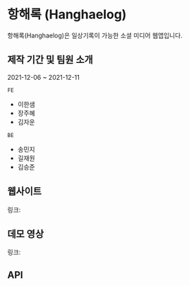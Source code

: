 # 항해록 (Hanghaelog)
항해록(Hanghaelog)은 일상기록이 가능한 소셜 미디어 웹앱입니다.

## 제작 기간 및 팀원 소개
2021-12-06 ~ 2021-12-11

`FE`
 * 이한샘
 * 장주혜
 * 김자운
 
 `BE`
 * 송민지
 * 길재원
 * 김승준
 

## 웹사이트
링크:

## 데모 영상
링크:

## API




